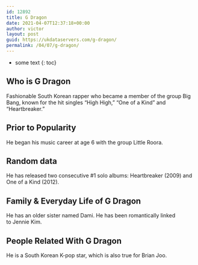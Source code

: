 ```yaml
---
id: 12892
title: G Dragon
date: 2021-04-07T12:37:18+00:00
author: victor
layout: post
guid: https://ukdataservers.com/g-dragon/
permalink: /04/07/g-dragon/
---
```


* some text
{: toc}


## Who is G Dragon



Fashionable South Korean rapper who became a member of the group Big Bang, known for the hit singles &#8220;High High,&#8221; &#8220;One of a Kind&#8221; and &#8220;Heartbreaker.&#8221; 

                
                
                
## Prior to Popularity



He began his music career at age 6 with the group Little Roora. 

                
                
                
## Random data



He has released two consecutive #1 solo albums: Heartbreaker (2009) and One of a Kind (2012). 

                
                
                
## Family & Everyday Life of G Dragon



He has an older sister named Dami. He has been romantically linked to Jennie Kim.

                
                
                
## People Related With G Dragon



He is a South Korean K-pop star, which is also true for Brian Joo. 

                
              
            
          
          
          